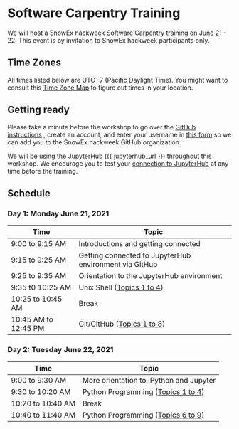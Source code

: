 # Software Carpentry Training

We will host a SnowEx hackweek Software Carpentry training on June 21 - 22. This event is by invitation to SnowEx hackweek participants only.

## Time Zones

All times listed below are UTC -7 (Pacific Daylight Time). You might want to consult this [Time Zone Map](https://www.timeanddate.com/time/map/) to figure out times in your location.


## Getting ready

Please take a minute before the workshop to go over the [GitHub instructions](github)
, create an account, and enter your username in [this form](https://docs.google.com/forms/d/e/1FAIpQLSc6T_TZ8cfwRSvYJClAmsun38SM5IPH6EzyZJFZGgeXqIuL_g/viewform) so
we can add you to the SnowEx hackweek GitHub organization.

We will be using the JupyterHub ({{ jupyterhub_url }}) throughout this workshop. We encourage you to test your [connection to JupyterHub](jupyterhub) at any time before the training.

## Schedule

### Day 1: Monday June 21, 2021

| Time | Topic | 
| ----- | ----- |
| 9:00 to 9:15 AM | Introductions and getting connected |
| 9:15 to 9:25 AM | Getting connected to JupyterHub environment via GitHub |
| 9:25 to 9:35 AM | Orientation to the JupyterHub environment |
| 9:35 t0 10:25 AM | Unix Shell ([Topics 1 to 4](http://swcarpentry.github.io/shell-novice/)) |
| 10:25 to 10:45 AM | Break |
| 10:45 AM to 12:45 PM | Git/GitHub ([Topics 1 to 8](http://swcarpentry.github.io/git-novice/)) | 

### Day 2: Tuesday June 22, 2021

| Time | Topic | 
| ----- | ----- |
| 9:00 to 9:30 AM | More orientation to IPython and Jupyter |
| 9:30 to 10:20 AM | Python Programming ([Topics 1 to 4](http://swcarpentry.github.io/python-novice-gapminder/)) | 
| 10:20 to 10:40 AM | Break |
| 10:40 to 11:40 AM | Python Programming ([Topics 6 to 9](http://swcarpentry.github.io/python-novice-gapminder/)) | 

